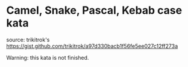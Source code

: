 # Camel, Snake, Pascal, Kebab case kata
source: trikitrok's https://gist.github.com/trikitrok/a97d330bacb1f56fe5ee027c12ff273a

Warning: this kata is not finished.